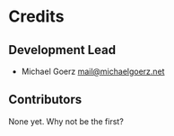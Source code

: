 Credits
=======

Development Lead
----------------

-   Michael Goerz <mail@michaelgoerz.net>

Contributors
------------

None yet. Why not be the first?
